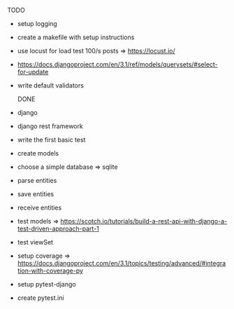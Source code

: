 TODO
- setup logging
- create a makefile with setup instructions
- use locust for load test 100/s posts => https://locust.io/
- https://docs.djangoproject.com/en/3.1/ref/models/querysets/#select-for-update
- write default validators

  DONE
- django
- django rest framework
- write the first basic test
- create models
- choose a simple database => sqlite
- parse entities
- save entities
- receive entities
- test models => https://scotch.io/tutorials/build-a-rest-api-with-django-a-test-driven-approach-part-1
- test viewSet
- setup coverage => https://docs.djangoproject.com/en/3.1/topics/testing/advanced/#integration-with-coverage-py
- setup pytest-django
- create pytest.ini
